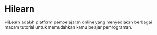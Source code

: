 # Hilearn
HiLearn adalah platform pembelajaran online yang menyediakan berbagai macam tutorial untuk memudahkan kamu belajar pemrograman.
